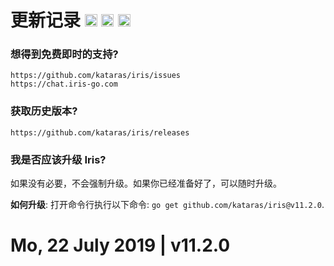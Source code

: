 # 更新记录 <a href="HISTORY.md"> <img width="20px" src="https://iris-go.com/images/flag-unitedkingdom.svg?v=10" /></a> <a href="HISTORY_ID.md"> <img width="20px" src="https://iris-go.com/images/flag-indonesia.svg?v=10" /></a> <a href="HISTORY_GR.md"> <img width="20px" src="https://iris-go.com/images/flag-greece.svg?v=10" /></a>

### 想得到免费即时的支持?

    https://github.com/kataras/iris/issues
    https://chat.iris-go.com

### 获取历史版本?

    https://github.com/kataras/iris/releases

### 我是否应该升级 Iris?

如果没有必要，不会强制升级。如果你已经准备好了，可以随时升级。

**如何升级**: 打开命令行执行以下命令: `go get github.com/kataras/iris@v11.2.0`.

# Mo, 22 July 2019 | v11.2.0
